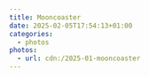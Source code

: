 ```yaml
---
title: Mooncoaster
date: 2025-02-05T17:54:13+01:00
categories:
  - photos
photos:
  - url: cdn:/2025-01-mooncoaster
---
```

